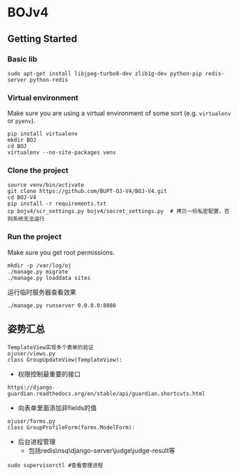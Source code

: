 BOJv4
===

## Getting Started

### Basic lib

```
sudo apt-get install libjpeg-turbo8-dev zlib1g-dev python-pip redis-server python-redis
```
### Virtual environment

Make sure you are using a virtual environment of some sort (e.g. `virtualenv` or
`pyenv`).

```
pip install virtualenv
mkdir BOJ
cd BOJ
virtualenv --no-site-packages venv
```

### Clone the project

```
source venv/bin/activate
git clone https://github.com/BUPT-OJ-V4/BOJ-V4.git
cd BOJ-V4
pip install -r requirements.txt 
cp bojv4/scr_settings.py bojv4/secret_settings.py  # 拷贝一份私密配置，否则系统无法运行
```

### Run the project

Make sure you get root permissions.

```        
mkdir -p /var/log/oj
./manage.py migrate
./manage.py loaddata sites
```


运行临时服务器查看效果
```
./manage.py runserver 0.0.0.0:8080

```

## 姿势汇总
```
TemplateView实现多个表单的验证
ojuser/views.py
class GroupUpdateView(TemplateView):
```
- 权限控制最重要的接口
```
https://django-guardian.readthedocs.org/en/stable/api/guardian.shortcuts.html
```
- 向表单里面添加非fields的值
```
ojuser/forms.py
class GroupProfileForm(forms.ModelForm):
```

- 后台进程管理
    - 包括redis\nsq\django-server\judge\judge-result等
```
sudo supervisorctl #查看管理进程
```
